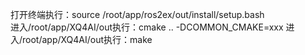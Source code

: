 打开终端执行：source /root/app/ros2ex/out/install/setup.bash	
进入/root/app/XQ4AI/out执行：cmake .. -DCOMMON_CMAKE=xxx
进入/root/app/XQ4AI/out执行：make
